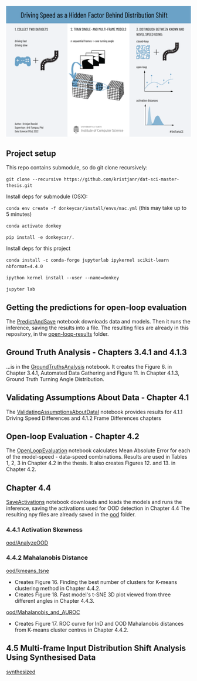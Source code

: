 ![Driving Speed as a Hidden Factor Behind Distribution Shift - Tartu University 2022, Msc](visualabstract.png)

## Project setup
This repo contains submodule, so do git clone recursively:

`git clone --recursive https://github.com/kristjanr/dat-sci-master-thesis.git`


Install deps for submodule (OSX):

`conda env create -f donkeycar/install/envs/mac.yml` (this may take up to 5 minutes)

`conda activate donkey`

`pip install -e donkeycar/.`


Install deps for this project

`conda install -c conda-forge jupyterlab ipykernel scikit-learn nbformat=4.4.0`

`ipython kernel install --user --name=donkey`

`jupyter lab`

## Getting the predictions for open-loop evaluation

The [PredictAndSave](PredictAndSave.ipynb) notebook downloads data and models. Then it runs the inference, saving the results into a file.
The resulting files are already in this repository, in the [open-loop-results](open-loop-results) folder.

## Ground Truth Analysis - Chapters 3.4.1 and 4.1.3

...is in the [GroundTruthsAnalysis](GroundTruthsAnalysis.ipynb) notebook.
It creates the Figure 6. in Chapter 3.4.1, Automated Data Gathering and
Figure 11. in Chapter 4.1.3, Ground Truth Turning Angle Distribution.


## Validating Assumptions About Data - Chapter 4.1

The [ValidatingAssumptionsAboutDataI](ValidatingAssumptionsAboutDataI.ipynb) notebook provides results for 4.1.1 Driving Speed Differences and 4.1.2 Frame Differences chapters 



## Open-loop Evaluation - Chapter 4.2

The [OpenLoopEvaluation](OpenLoopEvaluation.ipynb) notebook calculates Mean Absolute Error for each of the model-speed - data-speed combinations. Results are used in Tables 1, 2, 3 in Chapter 4.2 in the thesis.
It also creates Figures 12. and 13. in Chapter 4.2.


## Chapter 4.4

[SaveActivations](ood/SaveActivations.ipynb) notebook downloads and loads the models and runs the inference, saving the activations used for OOD detection in Chapter 4.4
The resulting npy files are already saved in the [ood](ood) folder.

### 4.4.1 Activation Skewness 
[ood/AnalyzeOOD](ood/AnalyzeOOD.ipynb)

### 4.4.2 Mahalanobis Distance

[ood/kmeans_tsne](ood/kmeans_tsne.ipynb)
* Creates Figure 16. Finding the best number of clusters for K-means clustering method in Chapter 4.4.2.
* Creates Figure 18. Fast model's t-SNE 3D plot viewed from three different angles in Chapter 4.4.3.

[ood/Mahalanobis_and_AUROC](ood/Mahalanobis_and_AUROC.ipynb)
* Creates Figure 17. ROC curve for InD and OOD Mahalanobis distances from K-means cluster centres in Chapter 4.4.2.


## 4.5 Multi-frame Input Distribution Shift Analysis Using Synthesised Data 
[synthesized](synthesized)
